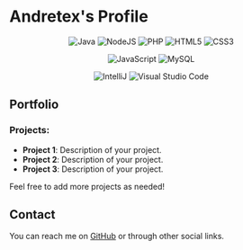 # Andretex's Profile

<p align="center">
    <img alt="Java" src="https://img.shields.io/badge/java-%23ED8B00.svg?&style=for-the-badge&logo=java&logoColor=white"/>
    <img alt="NodeJS" src="https://img.shields.io/badge/node.js-%2343853D.svg?&style=for-the-badge&logo=node.js&logoColor=white"/>
    <img alt="PHP" src="https://img.shields.io/badge/php-%2343853D.svg?&style=for-the-badge&logo=php&logoColor=white"/>
    <img alt="HTML5" src="https://img.shields.io/badge/html5-%23E34F26.svg?&style=for-the-badge&logo=html5&logoColor=white"/>
    <img alt="CSS3" src="https://img.shields.io/badge/css3-%231572B6.svg?&style=for-the-badge&logo=css3&logoColor=white"/>
</p>
<p align="center">
    <img alt="JavaScript" src="https://img.shields.io/badge/javascript-%23323330.svg?&style=for-the-badge&logo=javascript&logoColor=%23F7DF1E"/>
    <img alt="MySQL" src="https://img.shields.io/badge/mysql-%2300f.svg?&style=for-the-badge&logo=mysql&logoColor=white"/>
</p>
<p align="center">
    <img alt="IntelliJ" src="https://img.shields.io/badge/IntelliJIDEA-000000.svg?style=for-the-badge&logo=intellij-idea&logoColor=white"/>
    <img alt="Visual Studio Code" src="https://img.shields.io/badge/visualstudiocode-2FA4F2.svg?style=for-the-badge&logo=visualstudiocode&logoColor=white"/>
</p>

## Portfolio
### Projects:
- **Project 1**: Description of your project.
- **Project 2**: Description of your project.
- **Project 3**: Description of your project.

Feel free to add more projects as needed!

## Contact
You can reach me on [GitHub](https://github.com/AndretexOfficial) or through other social links.

